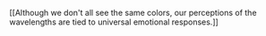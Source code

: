 [[Although we don't all see the same colors, our perceptions of the wavelengths are tied to universal emotional responses.]]	

